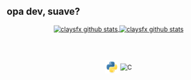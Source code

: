 ## opa dev, suave?




<div align="center">
<a href="https://github.com/claysfx">
  <img align="center" height="150" width = "350" src="https://github-readme-stats.vercel.app/api/top-langs/?username=claysfx&layout=compact&langs_count=7&theme=dark" alt="claysfx github stats"/> </a>

<a href="https://github.com/claysfx">
 <img align="center" height="150" width = "350" src="https://github-readme-stats.vercel.app/api?username=claysfx&show_icons=true&theme=dark" alt="claysfx github stats"/> </a>

<br><br>
  
<img align="center" alt="Python" height="30" width="30" src="https://raw.githubusercontent.com/devicons/devicon/master/icons/python/python-original.svg"/>

<img align="center" alt="C" height="30" width="30" src="https://cdn.jsdelivr.net/gh/devicons/devicon/icons/c/c-original.svg" />

</div>

